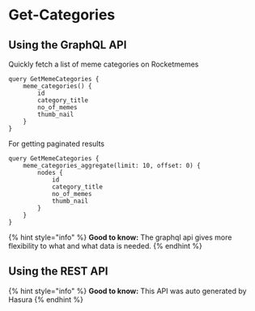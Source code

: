 # Get-Categories

## Using the GraphQL API

Quickly fetch a list of meme categories on Rocketmemes
```
query GetMemeCategories {
    meme_categories() {
        id
        category_title
        no_of_memes
        thumb_nail
    }
}
```

For getting paginated results
```
query GetMemeCategories {
    meme_categories_aggregate(limit: 10, offset: 0) {
        nodes {
            id
            category_title
            no_of_memes
            thumb_nail
        }
    }
}
```

{% hint style="info" %}
**Good to know:** The graphql api gives more flexibility to what and what data is needed.
{% endhint %}

## Using the REST API


{% hint style="info" %}
**Good to know:** This API was auto generated by Hasura
{% endhint %}

